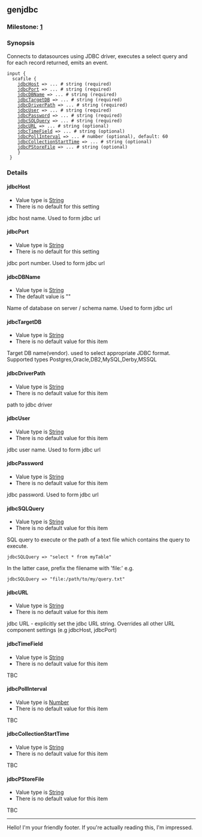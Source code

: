<html>
<head>
<meta charset="UTF-8">
<title>Input genjdbc</title>
<link rel="stylesheet" href="http://logstash.net/style.css">
</head>
<body>
<div class="container">

<div id="content_right">
<!--main content goes here, yo!-->

<h2>genjdbc</h2>
<h3>Milestone: <a href="http://logstash.net/docs/1.4.2/plugin-milestones">1</a></h3>
<h3> Synopsis </h3>
Connects to datasources using JDBC driver, executes a select query and for each record returned, emits an event.  
<p>
<pre><code>input {
  scafile {
    <a href="#jdbcHost">jdbcHost</a> => ... # string (required)
    <a href="#jdbcPort">jdbcPort</a> => ... # string (required)
    <a href="#jdbcDBName">jdbcDBName</a> => ... # string (required)
    <a href="#jdbcTargetDB">jdbcTargetDB</a> => ... # string (required)
    <a href="#jdbcDriverPath">jdbcDriverPath</a> => ... # string (required)
    <a href="#jdbcUser">jdbcUser</a> => ... # string (required)
    <a href="#jdbcPassword">jdbcPassword</a> => ... # string (required)
    <a href="#jdbcSQLQuery">jdbcSQLQuery</a> => ... # string (required)
    <a href="#jdbcURL">jdbcURL</a> => ... # string (optional)
    <a href="#jdbcTimeField">jdbcTimeField</a> => ... # string (optional)
    <a href="#jdbcPollInterval">jdbcPollInterval</a> => ... # number (optional), default: 60
    <a href="#jdbcCollectionStartTime">jdbcCollectionStartTime</a> => ... # string (optional)
    <a href="#jdbcPStoreFile">jdbcPStoreFile</a> => ... # string (optional)
    }
 }
</code></pre>
<h3> Details </h3>
<p>
</code>
</p>
</p>
<h4>
<a name="jdbcHost">jdbcHost</a>
</h4>
<ul>
<li> Value type is <a href="http://logstash.net/docs/1.4.2/configuration#string">String</a> </li>
<li> There is no default for this setting </li>
</ul>
<p>jdbc host name. Used to form jdbc url</p>
<h4>
<a name="jdbcPort">jdbcPort</a>
</h4>
<ul>
<li> Value type is <a href="http://logstash.net/docs/1.4.2/configuration#string">String</a> </li>
<li> There is no default for this setting </li>
</ul>
<p>
jdbc port number. Used to form jdbc url
</p>
<h4><a name="jdbcDBName">jdbcDBName</a></h4>
<ul>
<li> Value type is <a href="http://logstash.net/docs/1.4.2/configuration#string">String</a> </li>
<li> The default value is "" </li>
</ul>
<p>
Name of database on server / schema name. Used to form jdbc url
</p>
<h4><a name="jdbcTargetDB">jdbcTargetDB</a></h4>
<ul>
<li> Value type is <a href="http://logstash.net/docs/1.4.2/configuration#string">String</a> </li>
<li>  There is no default value for this item</li>
</ul>
<p>
Target DB name(vendor). used to select appropriate JDBC format.
Supported types Postgres,Oracle,DB2,MySQL,Derby,MSSQL
</p>
<h4><a name="jdbcDriverPath">jdbcDriverPath</a></h4>
<ul>
<li> Value type is <a href="http://logstash.net/docs/1.4.2/configuration#string">String</a> </li>
<li> There is no default value for this item </li>
</ul>
<p>
path to jdbc driver
</p>
<h4><a name="jdbcUser">jdbcUser</a></h4>
<ul>
<li> Value type is <a href="http://logstash.net/docs/1.4.2/configuration#string">String</a> </li>
<li> There is no default value for this item </li>
</ul>
<p>
jdbc user name.  Used to form jdbc url
</p>
<h4><a name="jdbcPassword">jdbcPassword</a></h4>
<ul>
<li> Value type is <a href="http://logstash.net/docs/1.4.2/configuration#string">String</a> </li>
<li> There is no default value for this item </li>
</ul>
<p>
jdbc password.  Used to form jdbc url
</p>
<h4><a name="jdbcSQLQuery">jdbcSQLQuery</a></h4>
<ul>
<li> Value type is <a href="http://logstash.net/docs/1.4.2/configuration#string">String</a> </li>
<li> There is no default value for this item </li>
</ul>
<p>
SQL query to execute   or  the path of a text file which contains the query to execute.  
</p>
<p><code>jdbcSQLQuery => "select * from myTable"</code><p>
In the latter case, prefix the filename with 'file:'   e.g. 
<p><code>jdbcSQLQuery => "file:/path/to/my/query.txt"</code></p>

<h4><a name="jdbcURL">jdbcURL</a></h4>
<ul>
<li> Value type is <a href="http://logstash.net/docs/1.4.2/configuration#string">String</a> </li>
<li> There is no default value for this item </li>
</ul>
<p>
jdbc URL - explicitly set the jdbc URL string. Overrides all other URL component settings (e.g jdbcHost, jdbcPort)
</p>
<h4><a name="jdbcTimeField">jdbcTimeField</a></h4>
<ul>
<li> Value type is <a href="http://logstash.net/docs/1.4.2/configuration#string">String</a> </li>
<li> There is no default value for this item </li>
</ul>
<p>
TBC
</p>
<h4><a name="jdbcPollInterval">jdbcPollInterval</a></h4>
<ul>
<li> Value type is <a href="http://logstash.net/docs/1.4.2/configuration#Number">Number</a> </li>
<li> There is no default value for this item </li>
</ul>
<p>
TBC
</p>
<h4><a name="jdbcCollectionStartTime">jdbcCollectionStartTime</a></h4>
<ul>
<li> Value type is <a href="http://logstash.net/docs/1.4.2/configuration#string">String</a> </li>
<li> There is no default value for this item </li>
</ul>
<p>
TBC
</p>
<h4><a name="jdbcPStoreFile">jdbcPStoreFile</a></h4>
<ul>
<li> Value type is <a href="http://logstash.net/docs/1.4.2/configuration#string">String</a> </li>
<li> There is no default value for this item </li>
</ul>
<p>
TBC
</p>
<hr>
</div>
<div class="clear">
</div>
</div>
</div>
<!--closes main container div-->
<div class="clear">
</div>
<div class="footer">
<p>
Hello! I'm your friendly footer. If you're actually reading this, I'm impressed.
</p>
</div>
<noscript>
<div style="display:inline;">
<img height="1" width="1" style="border-style:none;" alt="" src="//googleads.g.doubleclick.net/pagead/viewthroughconversion/985891458/?value=0&amp;guid=ON&amp;script=0"/>
</div>
</noscript>
<script src="/js/patch.js?1.4.2"></script>
</body>
</html>

